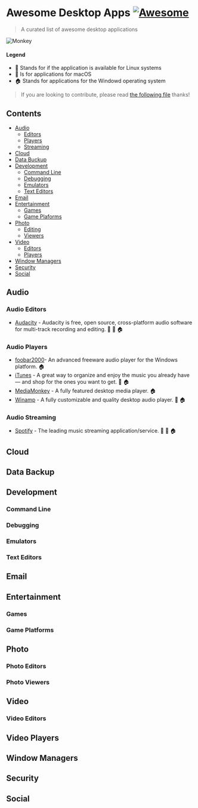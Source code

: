# Awesome Desktop Apps [![Awesome](https://cdn.rawgit.com/sindresorhus/awesome/d7305f38d29fed78fa85652e3a63e154dd8e8829/media/badge.svg)](https://github.com/sindresorhus/awesome)
> A curated list of awesome desktop applications

![Monkey](https://cdn0.iconfinder.com/data/icons/octicons/1024/device-desktop-128.png)

#### Legend
* :penguin: Stands for if the application is available for Linux systems
* :apple: Is for applications for macOS
* :house: Stands for applications for the Windowd operating system

> If you are looking to contribute, please read [the following file](https://github.com/mAzurkovic/awesome-desktop-apps/blob/master/CONTRIBUTING.md) thanks!


## Contents
- [Audio](#audio)
	- [Editors](#audio-editors)
	- [Players](#audio-players)
	- [Streaming](#audio-streaming)
- [Cloud](#cloud)
- [Data Buckup](#data-backup)
- [Development](#development)
    - [Command Line](#command-line)
    - [Debugging](#debugging)
    - [Emulators](#emulators)
    - [Text Editors](#text-editors)
- [Email](#email)
- [Entertainment](#entertainment)
	- [Games](#games)
    - [Game Plaforms](#game-platforms)
- [Photo](#photo)
	- [Editing](#photo-editing)
	- [Viewers](#photo-viewers)
- [Video](#video)
	- [Editors](#video-editors)
	- [Players](#video-players)
- [Window Managers](#window-managers)
- [Security](#security)
- [Social](#social)


## Audio

### Audio Editors
* [Audacity](http://www.audacityteam.org/) - Audacity is free, open source, cross-platform audio software for multi-track recording and editing. :penguin: :apple: :house:

### Audio Players
* [foobar2000](http://www.foobar2000.org/)- An advanced freeware audio player for the Windows platform. :house:
* [iTunes](http://www.apple.com/itunes/) - A great way to organize and enjoy the music you already have — and shop for the ones you want to get. :apple: :house:
* [MediaMonkey](http://www.mediamonkey.com/?ClickID=dytwcykx0w2xoyxbwocwb0ytownyrrnkzxhr) - A fully featured desktop media player. :house:
* [Winamp](http://www.winamp.com/) - A fully customizable and quality desktop audio player. :apple: :house:

### Audio Streaming
* [Spotify](https://www.spotify.com/br/) - The leading music streaming application/service. :penguin: :apple: :house:

## Cloud

## Data Backup

## Development
### Command Line
### Debugging
### Emulators
### Text Editors

## Email

## Entertainment
### Games
### Game Platforms

## Photo
### Photo Editors
### Photo Viewers

## Video
### Video Editors
## Video Players

## Window Managers

## Security

## Social
